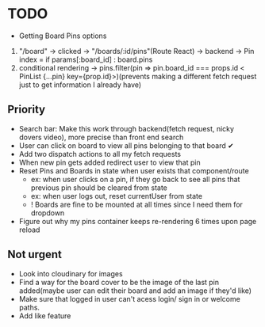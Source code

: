 # TODO

- Getting Board Pins options

1. "/board" -> clicked -> "/boards/:id/pins"(Route React) -> backend -> Pin index = if params[:board_id] : board.pins
2. conditional rendering -> pins.filter(pin => pin.board_id === props.id < PinList {...pin} key={prop.id}>)(prevents making a different fetch request just to get information I already have)

## Priority

- Search bar: Make this work through backend(fetch request, nicky dovers video), more precise than front end search
- User can click on board to view all pins belonging to that board ✔
- Add two dispatch actions to all my fetch requests
- When new pin gets added redirect user to view that pin
- Reset Pins and Boards in state when user exists that component/route
  - ex: when user clicks on a pin, if they go back to see all pins that previous pin should be cleared from state
  - ex: when user logs out, reset currentUser from state
  - ! Boards are fine to be mounted at all times since I need them for dropdown
- Figure out why my pins container keeps re-rendering 6 times upon page reload

## Not urgent

- Look into cloudinary for images
- Find a way for the board cover to be the image of the last pin added(maybe user can edit their board and add an image if they'd like)
- Make sure that logged in user can't acess login/ sign in or welcome paths.
- Add like feature
